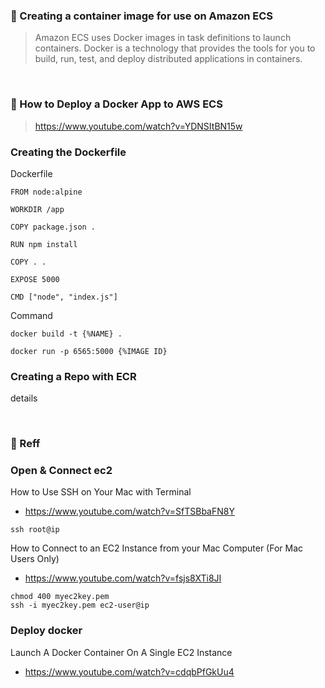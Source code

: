 ### 🐣 Creating a container image for use on Amazon ECS

> Amazon ECS uses Docker images in task definitions to launch containers. Docker is a technology that provides the tools for you to build, run, test, and deploy distributed applications in containers. 

</br>

### 🐬 How to Deploy a Docker App to AWS ECS
> https://www.youtube.com/watch?v=YDNSItBN15w

### Creating the Dockerfile

Dockerfile
```
FROM node:alpine

WORKDIR /app

COPY package.json .

RUN npm install

COPY . .

EXPOSE 5000

CMD ["node", "index.js"]
```

Command
```
docker build -t {%NAME} .

docker run -p 6565:5000 {%IMAGE ID}
```

### Creating a Repo with ECR

details


</br>

### 🧸 Reff

### Open & Connect ec2 

How to Use SSH on Your Mac with Terminal
- https://www.youtube.com/watch?v=SfTSBbaFN8Y
```
ssh root@ip
```

How to Connect to an EC2 Instance from your Mac Computer (For Mac Users Only)
- https://www.youtube.com/watch?v=fsjs8XTi8JI
```
chmod 400 myec2key.pem
ssh -i myec2key.pem ec2-user@ip
```

### Deploy docker

Launch A Docker Container On A Single EC2 Instance
- https://www.youtube.com/watch?v=cdqbPfGkUu4
